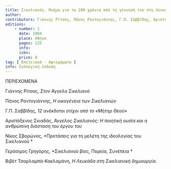 ```yaml
---
title: Σικελιανός. Μνήμη για τα 100 χρόνια από τη γέννησή του στη Λευκάδα 1884
author: 
contributors: Γιάννης Ρίτσος, Πάνος Ροντογιάννης, Γ.Π. Σαββίδης, Αριστόξενος Σκιαδάς, Νίκος Σβορώνος, Γεράσιμος Γρηγόρης, Βιβέτ Τσαρλαμπά - Κακλαμάνη
editions: 
    - number: 1
      date: 1984
      place: Αθήνα
      pages: 125
      info: 
      isbn: 
      price: 8
tag: [ Επετειακά - Αφιερώματα ]
info: Συλλογική έκδοση
---
```


ΠΕΡΙΕΧΟΜΕΝΑ

Γιάννης Ρίτσος, *Στον Άγγελο Σικελιανό*

Πάνος Ροντογιάννης, *Η οικογένεια των Σικελιανών*

Γ.Π. Σαββίδης, *12 ανέκδοτοι στίχοι από το «Μήτηρ Θεού»*

Αριστόξενος Σκιαδάς, *Άγγελος Σικελιανός: Η ποιητική ουσία και η ανθρώπινη διάσταση του έργου του*

Νίκος Σβορώνος, *Προτάσεις για τη μελέτη της ιδεολογίας του Σικελιανού *

Γεράσιμος Γρηγόρης, *Σικελιανού βίος, Πορεία, Συνέπεια *

Βιβέτ Τσαρλαμπά-Κακλαμάνη, *Η Λευκάδα στη Σικελιανική δημιουργία.*
